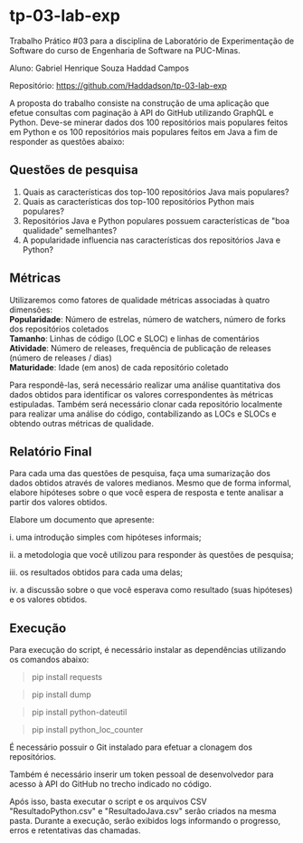 # tp-03-lab-exp

Trabalho Prático #03 para a disciplina de Laboratório de Experimentação de Software do curso de Engenharia de Software na PUC-Minas.

Aluno: Gabriel Henrique Souza Haddad Campos

Repositório: https://github.com/Haddadson/tp-03-lab-exp

A proposta do trabalho consiste na construção de uma aplicação que efetue consultas com paginação à API do GitHub utilizando GraphQL e Python.
Deve-se minerar dados dos 100 repositórios mais populares feitos em Python e os 100 repositórios mais populares feitos em Java a fim de responder as questões abaixo:

## Questões de pesquisa
1. Quais as características dos top-100 repositórios Java mais populares?
2. Quais as características dos top-100 repositórios Python mais populares?
3. Repositórios Java e Python populares possuem características de "boa qualidade" semelhantes?
4. A popularidade influencia nas características dos repositórios Java e Python?

## Métricas
Utilizaremos como fatores de qualidade métricas associadas à quatro dimensões:  
**Popularidade**: Número de estrelas, número de watchers, número de forks dos repositórios coletados  
**Tamanho**: Linhas de código (LOC e SLOC) e linhas de comentários  
**Atividade**: Número de releases, frequência de publicação de releases (número de releases / dias)  
**Maturidade**: Idade (em anos) de cada repositório coletado  

Para respondê-las, será necessário realizar uma análise quantitativa dos dados obtidos para identificar os valores correspondentes às métricas estipuladas.
Também será necessário clonar cada repositório localmente para realizar uma análise do código, contabilizando as LOCs e SLOCs e obtendo outras métricas de qualidade.

## Relatório Final
Para cada uma das questões de pesquisa, faça uma sumarização dos dados obtidos através de valores medianos. Mesmo que de forma informal, elabore hipóteses sobre o que você espera de resposta e tente analisar a partir dos valores obtidos.

Elabore um documento que apresente:

i. uma introdução simples com hipóteses informais;

ii. a metodologia que você utilizou para responder às questões de pesquisa;

iii. os resultados obtidos para cada uma delas;

iv. a discussão sobre o que você esperava como resultado (suas hipóteses) e os valores obtidos.


## Execução

Para execução do script, é necessário instalar as dependências utilizando os comandos abaixo:

> pip install requests

> pip install dump

> pip install python-dateutil

> pip install python_loc_counter

É necessário possuir o Git instalado para efetuar a clonagem dos repositórios.

Também é necessário inserir um token pessoal de desenvolvedor para acesso à API do GitHub no trecho indicado no código.

Após isso, basta executar o script e os arquivos CSV "ResultadoPython.csv" e "ResultadoJava.csv" serão criados na mesma pasta.
Durante a execução, serão exibidos logs informando o progresso, erros e retentativas das chamadas.
